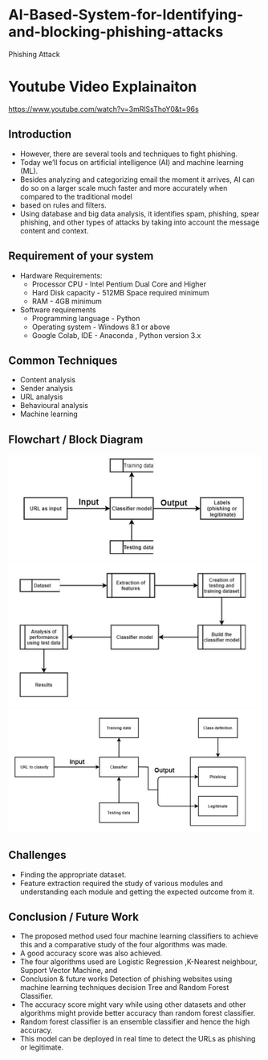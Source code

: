 # AI-Based-System-for-Identifying-and-blocking-phishing-attacks
Phishing Attack

# Youtube Video Explainaiton 
https://www.youtube.com/watch?v=3mRlSsThoY0&t=96s

## Introduction 
* However, there are several tools and techniques to fight phishing. 
* Today we’ll focus on artificial intelligence (AI) and machine learning (ML).
* Besides analyzing and categorizing email the moment it arrives, AI can do so on a larger scale much faster and more accurately when compared to the traditional model
* based on rules and filters.
* Using database and big data analysis, it identifies spam, phishing, spear phishing, and other types of attacks by taking into account the message content and context.

## Requirement of your system
* Hardware Requirements: 
  * Processor CPU - Intel Pentium Dual Core and Higher 
  * Hard Disk capacity - 512MB Space required minimum
  * RAM - 4GB minimum
* Software requirements
  * Programming language - Python 
  * Operating system - Windows 8.1 or above 
  * Google Colab, IDE - Anaconda , Python version 3.x


## Common Techniques
* Content analysis
* Sender analysis
* URL analysis
* Behavioural analysis
* Machine learning 

## Flowchart / Block Diagram
![Alt text](https://github.com/NeErAgOsRaNi/AI-Based-System-for-Identifying-and-blocking-phishing-attacks/blob/2f45415e7449c0c3b0256dd90853fbbc49ce091e/Flowchart_BlockDiagram/Img1.jpg)
![Alt text](https://github.com/NeErAgOsRaNi/AI-Based-System-for-Identifying-and-blocking-phishing-attacks/blob/d1309056665651d98ad43ca97285cea92b73d3f0/Flowchart_BlockDiagram/Img2.jpg)
![Alt text](https://github.com/NeErAgOsRaNi/AI-Based-System-for-Identifying-and-blocking-phishing-attacks/blob/d1309056665651d98ad43ca97285cea92b73d3f0/Flowchart_BlockDiagram/Img3.jpg)

## Challenges
* Finding the appropriate dataset.
* Feature extraction required the study of various modules and understanding each module and getting the expected outcome from it.

## Conclusion / Future Work
* The proposed method used four machine learning classifiers to achieve this and a comparative study of the four algorithms was made. 
* A good accuracy score was also achieved. 
* The four algorithms used are Logistic Regression ,K-Nearest neighbour, Support Vector Machine, and 
* Conclusion & future works Detection of phishing websites using machine learning techniques decision Tree and Random Forest Classifier.
* The accuracy score might vary while using other datasets and other algorithms might provide better accuracy than random forest classifier.
* Random forest classifier is an ensemble classifier and hence the high accuracy.
* This model can be deployed in real time to detect the URLs as phishing or legitimate.
